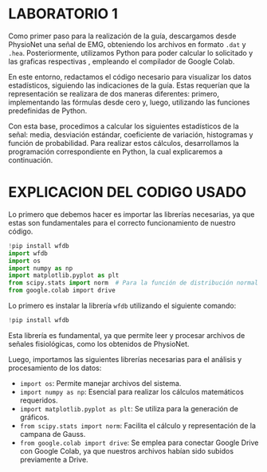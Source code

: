 # LABORATORIO 1
Como primer paso para la realización de la guía, descargamos desde PhysioNet una señal de EMG, obteniendo los archivos en formato `.dat` y `.hea`. Posteriormente, utilizamos Python para poder calcular lo solicitado y las graficas respectivas , empleando el compilador de Google Colab.  

En este entorno, redactamos el código necesario para visualizar los datos estadísticos, siguiendo las indicaciones de la guía. Estas requerían que la representación se realizara de dos maneras diferentes: primero, implementando las fórmulas desde cero y, luego, utilizando las funciones predefinidas de Python.  

Con esta base, procedimos a calcular los siguientes estadísticos de la señal: media, desviación estándar, coeficiente de variación, histogramas y función de probabilidad. Para realizar estos cálculos, desarrollamos la programación correspondiente en Python, la cual explicaremos a continuación.
# EXPLICACION DEL CODIGO USADO 
Lo primero que debemos hacer es importar las librerías necesarias, ya que estas son fundamentales para el correcto funcionamiento de nuestro código.
```python
!pip install wfdb
import wfdb
import os
import numpy as np
import matplotlib.pyplot as plt
from scipy.stats import norm  # Para la función de distribución normal
from google.colab import drive
```
Lo primero es instalar la librería `wfdb` utilizando el siguiente comando:  

```python
!pip install wfdb
```
Esta librería es fundamental, ya que permite leer y procesar archivos de señales fisiológicas, como los obtenidos de PhysioNet.  

Luego, importamos las siguientes librerías necesarias para el análisis y procesamiento de los datos:  

- `import os`: Permite manejar archivos del sistema.  
- `import numpy as np`: Esencial para realizar los cálculos matemáticos requeridos.  
- `import matplotlib.pyplot as plt`: Se utiliza para la generación de gráficos.  
- `from scipy.stats import norm`: Facilita el cálculo y representación de la campana de Gauss.  
- `from google.colab import drive`: Se emplea para conectar Google Drive con Google Colab, ya que nuestros archivos habían sido subidos previamente a Drive.


